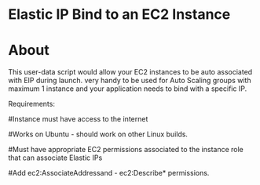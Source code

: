 # Elastic IP Bind to an EC2 Instance

# About

This user-data script would allow your EC2 instances to be auto associated with EIP during launch.
very handy to be used for Auto Scaling groups with maximum 1 instance and your application needs to bind with a specific IP.

Requirements:

#Instance must have access to the internet

#Works on Ubuntu - should work on other Linux builds.

#Must have appropriate EC2 permissions associated to the instance role that can associate Elastic IPs 

#Add ec2:AssociateAddressand - ec2:Describe* permissions.
